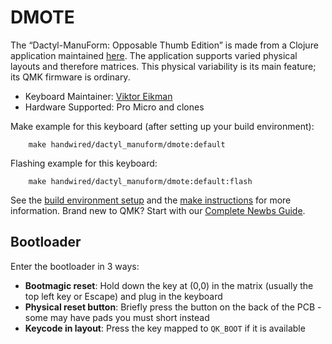 # DMOTE

The “Dactyl-ManuForm: Opposable Thumb Edition” is made from a Clojure
application maintained [here](https://github.com/veikman/dactyl-keyboard).
The application supports varied physical layouts and therefore matrices.
This physical variability is its main feature; its QMK firmware is ordinary.

* Keyboard Maintainer: [Viktor Eikman](https://github.com/veikman/dactyl-keyboard)
* Hardware Supported: Pro Micro and clones

Make example for this keyboard (after setting up your build environment):
```
    make handwired/dactyl_manuform/dmote:default
```
Flashing example for this keyboard:
```
    make handwired/dactyl_manuform/dmote:default:flash
```
See the [build environment setup](https://docs.qmk.fm/#/getting_started_build_tools) and the [make instructions](https://docs.qmk.fm/#/getting_started_make_guide) for more information. Brand new to QMK? Start with our [Complete Newbs Guide](https://docs.qmk.fm/#/newbs).

## Bootloader

Enter the bootloader in 3 ways:

* **Bootmagic reset**: Hold down the key at (0,0) in the matrix (usually the top left key or Escape) and plug in the keyboard
* **Physical reset button**: Briefly press the button on the back of the PCB - some may have pads you must short instead
* **Keycode in layout**: Press the key mapped to `QK_BOOT` if it is available